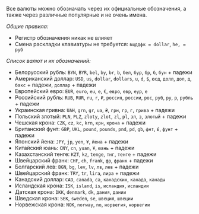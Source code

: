 Все валюты можно обозначать через их официальные обозначения, а также через различные популярные и не очень имена.

*Общие правила:*
- Регистр обозначения никак не влияет
- Смена раскладки клавиатуры не требуется: `вщддфк = dollar`, `he, = руб`

*Список валют и их обозначений:*
- Белорусский рубль:
`BYN`, `BYR`, `bel`, `by`, `br`, `b`, `бел`, `бур`, `бр`, `б`, `бун` + падежи
- Американский доллар:
`USD`, `us`, `dollar`, `dollars`, `u`, `d`, `$`, `юсд`, `долл`, `дол`, `д`, `бакс` + падежи, `доллар` + падежи
- Европейский евро:
`EUR`, `euro`, `eu`, `e`, `€`, `евро`, `евр`, `еур`, `е`
- Российский рубль:
`RUB`, `RUR`, `ru`, `r`, `₽`, `россия`, `россии`, `рос`, `руб`, `ру`, `р`, `рубль` + падежи
- Украинская гривна:
`UAH`, `grn`, `gr`, `ua`, `₴`, `грн`, `гр`, `г`, `грива` + падежи
- Польский злотый:
`PLN`, `PLZ`, `zloty`, `zlot`, `zl`, `pl`, `зл`, `з`, `злотый` + падежи
- Чешская крона:
`CZK`, `cz`, `kc`, `krn`, `крн`, `крона` + падежи
- Британский фунт:
`GBP`, `UKL`, `pound`, `pounds`, `pnd`, `pd`, `gb`, `фнт`, `£`, `фунт` + падежи
- Японский йена:
`JPY`, `jp`, `yen`, `¥`, `йена` + падежи
- Китайский юань:
`CNY`, `cn`, `yuan`, `Ұ`, `юань` + падежи
- Казахстанский тенге:
`KZT`, `kz`, `tenge`, `тнг`, `тенге` + падежи
- Швейцарский франк:
`CHF`, `ch`, `frank`, `фр`, `франк` + падежи
- Болгарский лев:
`BGN`, `bg`, `lev`, `lv`, `лв`, `лев` + падежи
- Швейцарский франк:
`TRY`, `tr`, `lira`, `лира` + падежи
- Канадский доллар:
`CAD`, `canada`, `ca`, `канадских`, `канада`, `канады`
- Исландская крона:
`ISK`, `island`, `is`, `исландия`, `исландии`
- Датская крона: 
`DKK`, `denmark`, `dk`, `дания`, `дании`
- Шведская крона: 
`SEK`, `sweden`, `se`, `швеция`, `швеции`
- Норвежская крона:
`NOK`, `norway`, `no`, `норвегия`, `норвегии`